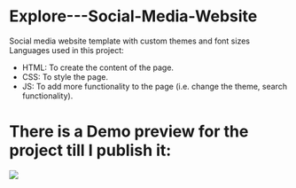 # Explore---Social-Media-Website
Social media website template with custom themes and font sizes  
Languages used in this project: 
  - HTML: To create the content of the page.
  - CSS: To style the page.
  - JS: To add more functionality to the page (i.e. change the theme, search functionality).

# There is a Demo preview for the project till I publish it:
![](Demo-preview.gif)
